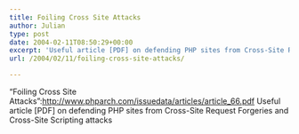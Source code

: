 ```yaml
---
title: Foiling Cross Site Attacks
author: Julian
type: post
date: 2004-02-11T08:50:29+00:00
excerpt: 'Useful article [PDF] on defending PHP sites from Cross-Site Request Forgeries and Cross-Site Scripting attacks'
url: /2004/02/11/foiling-cross-site-attacks/

---
```

&#8220;Foiling Cross Site Attacks&#8221;:http://www.phparch.com/issuedata/articles/article_66.pdf Useful article [PDF] on defending PHP sites from Cross-Site Request Forgeries and Cross-Site Scripting attacks